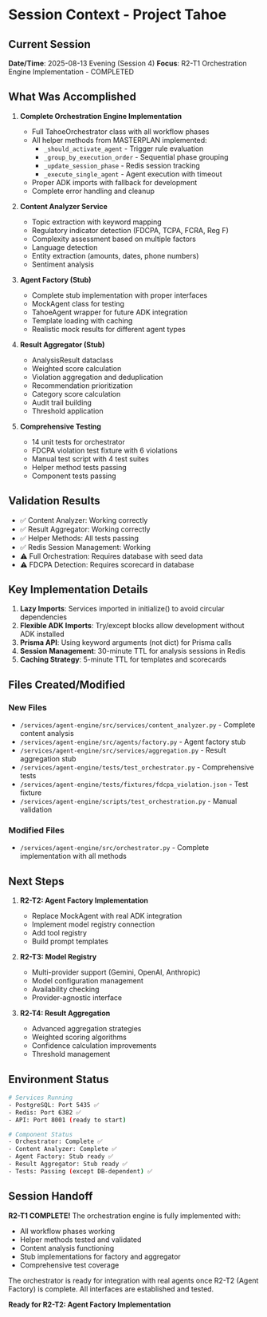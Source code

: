 # Session Context - Project Tahoe

## Current Session
**Date/Time**: 2025-08-13 Evening (Session 4)
**Focus**: R2-T1 Orchestration Engine Implementation - COMPLETED

## What Was Accomplished
1. **Complete Orchestration Engine Implementation**
   - Full TahoeOrchestrator class with all workflow phases
   - All helper methods from MASTERPLAN implemented:
     - `_should_activate_agent` - Trigger rule evaluation
     - `_group_by_execution_order` - Sequential phase grouping
     - `_update_session_phase` - Redis session tracking
     - `_execute_single_agent` - Agent execution with timeout
   - Proper ADK imports with fallback for development
   - Complete error handling and cleanup

2. **Content Analyzer Service**
   - Topic extraction with keyword mapping
   - Regulatory indicator detection (FDCPA, TCPA, FCRA, Reg F)
   - Complexity assessment based on multiple factors
   - Language detection
   - Entity extraction (amounts, dates, phone numbers)
   - Sentiment analysis

3. **Agent Factory (Stub)**
   - Complete stub implementation with proper interfaces
   - MockAgent class for testing
   - TahoeAgent wrapper for future ADK integration
   - Template loading with caching
   - Realistic mock results for different agent types

4. **Result Aggregator (Stub)**
   - AnalysisResult dataclass
   - Weighted score calculation
   - Violation aggregation and deduplication
   - Recommendation prioritization
   - Category score calculation
   - Audit trail building
   - Threshold application

5. **Comprehensive Testing**
   - 14 unit tests for orchestrator
   - FDCPA violation test fixture with 6 violations
   - Manual test script with 4 test suites
   - Helper method tests passing
   - Component tests passing

## Validation Results
- ✅ Content Analyzer: Working correctly
- ✅ Result Aggregator: Working correctly
- ✅ Helper Methods: All tests passing
- ✅ Redis Session Management: Working
- ⚠️ Full Orchestration: Requires database with seed data
- ⚠️ FDCPA Detection: Requires scorecard in database

## Key Implementation Details
1. **Lazy Imports**: Services imported in initialize() to avoid circular dependencies
2. **Flexible ADK Imports**: Try/except blocks allow development without ADK installed
3. **Prisma API**: Using keyword arguments (not dict) for Prisma calls
4. **Session Management**: 30-minute TTL for analysis sessions in Redis
5. **Caching Strategy**: 5-minute TTL for templates and scorecards

## Files Created/Modified
### New Files
- `/services/agent-engine/src/services/content_analyzer.py` - Complete content analysis
- `/services/agent-engine/src/agents/factory.py` - Agent factory stub
- `/services/agent-engine/src/services/aggregation.py` - Result aggregation stub
- `/services/agent-engine/tests/test_orchestrator.py` - Comprehensive tests
- `/services/agent-engine/tests/fixtures/fdcpa_violation.json` - Test fixture
- `/services/agent-engine/scripts/test_orchestration.py` - Manual validation

### Modified Files
- `/services/agent-engine/src/orchestrator.py` - Complete implementation with all methods

## Next Steps
1. **R2-T2: Agent Factory Implementation**
   - Replace MockAgent with real ADK integration
   - Implement model registry connection
   - Add tool registry
   - Build prompt templates

2. **R2-T3: Model Registry**
   - Multi-provider support (Gemini, OpenAI, Anthropic)
   - Model configuration management
   - Availability checking
   - Provider-agnostic interface

3. **R2-T4: Result Aggregation**
   - Advanced aggregation strategies
   - Weighted scoring algorithms
   - Confidence calculation improvements
   - Threshold management

## Environment Status
```bash
# Services Running
- PostgreSQL: Port 5435 ✅
- Redis: Port 6382 ✅
- API: Port 8001 (ready to start)

# Component Status
- Orchestrator: Complete ✅
- Content Analyzer: Complete ✅
- Agent Factory: Stub ready ✅
- Result Aggregator: Stub ready ✅
- Tests: Passing (except DB-dependent) ✅
```

## Session Handoff
**R2-T1 COMPLETE!** The orchestration engine is fully implemented with:
- All workflow phases working
- Helper methods tested and validated
- Content analysis functioning
- Stub implementations for factory and aggregator
- Comprehensive test coverage

The orchestrator is ready for integration with real agents once R2-T2 (Agent Factory) is complete. All interfaces are established and tested.

**Ready for R2-T2: Agent Factory Implementation**